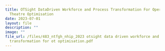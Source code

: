 ```yaml
---
title: OTSight DataDriven Workforce and Process Transformation For Operating
  Theatre Optimisation
date: 2023-07-01
layout: file
description: ""
image: ""
file_url: /files/483_ntfgh_nhip_2023 otsight data driven workforce and process
  transformation for ot optimisation.pdf
---
```

